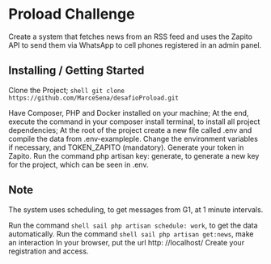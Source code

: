 # Proload Challenge

Create a system that fetches news from an RSS feed and uses the Zapito API to send them via WhatsApp to cell phones registered in an admin panel.

## Installing / Getting Started

Clone the Project;
``shell
git clone https://github.com/MarceSena/desafioProload.git``

Have Composer, PHP and Docker installed on your machine;
At the end, execute the command in your composer install terminal, to install all project dependencies;
At the root of the project create a new file called .env and compile the data from .env-exampleple. Change the environment variables if necessary, and TOKEN_ZAPITO (mandatory). Generate your token in Zapito.
Run the command php artisan key: generate, to generate a new key for the project, which can be seen in .env.

## Note
The system uses scheduling, to get messages from G1, at 1 minute intervals.

Run the command ``shell sail php artisan schedule: work``, to get the data automatically.
Run the command ``shell sail php artisan get:news``, make an interaction
In your browser, put the url http: //localhost/ Create your registration and access.
